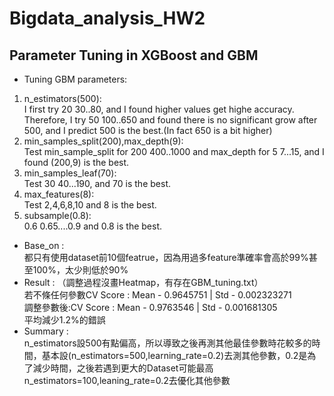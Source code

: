# Bigdata_analysis_HW2
## Parameter Tuning in XGBoost and GBM

* Tuning GBM parameters: 
 1. n_estimators(500): <br>I first try 20 30..80, and I found higher values get highe accuracy. Therefore, I try 50 100..650 and found there is no significant grow after 500, and I predict 500 is the best.(In fact 650 is a bit higher) 
 2. min_samples_split(200),max_depth(9): <br>Test min_sample_split for 200 400..1000 and max_depth for 5 7...15, and I found (200,9) is the best.
 3. min_samples_leaf(70): <br> Test 30 40...190, and 70 is the best.
 4. max_features(8): <br> Test 2,4,6,8,10 and 8 is the best.
 5. subsample(0.8): <br> 0.6 0.65....0.9 and 0.8 is the best.
* Base_on : <br>都只有使用dataset前10個featrue，因為用過多feature準確率會高於99%甚至100%，太少則低於90%
* Result : （調整過程沒畫Heatmap，有存在GBM_tuning.txt）<br>若不條任何參數CV Score : Mean - 0.9645751 | Std - 0.002323271 <br>調整參數後:CV Score : Mean - 0.9763546 | Std - 0.001681305 <br> 平均減少1.2%的錯誤
* Summary : <br>n_estimators設500有點偏高，所以導致之後再測其他最佳參數時花較多的時間，基本設(n_estimators=500,learning_rate=0.2)去測其他參數，0.2是為了減少時間，之後若遇到更大的Dataset可能最高n_estimators=100,leaning_rate=0.2去優化其他參數
